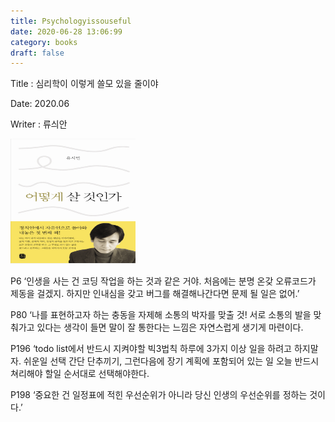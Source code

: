 ```yaml
---
title: Psychologyissouseful
date: 2020-06-28 13:06:99
category: books
draft: false
---
```



Title : 심리학이 이렇게 쓸모 있을 줄이야

Date: 2020.06

Writer : 류싀안

<img src="https://github.com/superbderrick/Blog/blob/master/content/blog/Books/logos/howcanwelive.png?raw=true" width="200" height="200" />


P6 ‘인생을 사는 건 코딩 작업을 하는 것과 같은 거야. 처음에는 분명 온갖 오류코드가 제동을 걸겠지. 하지만 인내심을 갖고 버그를 해결해나간다면 문제 될 일은 없어.’

P80 ‘나를 표현하고자 하는 충동을 자제해 소통의 박자를 맞출 것! 서로 소통의 발을 맞춰가고 있다는 생각이 들면 말이 잘 통한다는 느낌은 자연스럽게 생기게 마련이다.


P196 ‘todo list에서 반드시 지켜야할 빅3법칙 하루에 3가지 이상 일을 하려고 하지말자. 쉬운일 선택 간단 단추끼기, 그런다음에 장기 계획에 포함되어 있는 일
오늘 반드시 쳐리해야 할일 순서대로 선택해야한다.

P198 ‘중요한 건 일정표에 적힌 우선순위가 아니라 당신 인생의 우선순위를 정하는 것이다.’